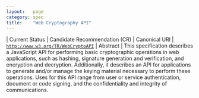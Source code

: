 ```yaml
---
layout:   page
category: spec
title:    "Web Cryptography API"
---
```


| Current Status | Candidate Recommendation (CR)
| Canonical URI | [`http://www.w3.org/TR/WebCryptoAPI`](http://www.w3.org/TR/WebCryptoAPI)
| Abstract | This specification describes a JavaScript API for performing basic cryptographic operations in web applications, such as hashing, signature generation and verification, and encryption and decryption. Additionally, it describes an API for applications to generate and/or manage the keying material necessary to perform these operations. Uses for this API range from user or service authentication, document or code signing, and the confidentiality and integrity of communications.